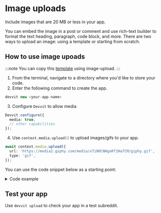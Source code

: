 # Image uploads

Include images that are 20 MB or less in your app.

You can embed the image in a post or comment and use rich-text builder to format the text heading, paragraph, code block, and more. There are two ways to upload an image: using a template or starting from scratch.

## How to use image upoads

:::note
You can copy this [template](https://github.com/reddit/devvit/tree/main/packages/cli/src/templates/image-uploads) using image-upload.
:::

1. From the terminal, navigate to a directory where you'd like to store your code.
2. Enter the following command to create the app.

```ts
devvit new <your-app-name>
```

3. Configure `Devvit` to allow media

```ts
Devvit.configure({
  media: true,
  // other capabilities
});
```

4. Use `context.media.upload()` to upload images/gifs to your app.

```ts
await context.media.upload({
  url: 'https://media2.giphy.com/media/xTiN0CNHgoRf1Ha7CM/giphy.gif',
  type: 'gif',
});
```

You can use the code snippet below as a starting point:

<details><summary>Code example</summary>

```ts
import { Devvit, RichTextBuilder } from '@devvit/public-api';

Devvit.configure({ media: true, redditAPI: true });

Devvit.addMenuItem({
  location: 'comment',
  label: 'Reply with GIF',
  onPress: async (event, context) => {
    console.log(`Invoked action on comment ${event.targetId}`);
    try {
      const response = await context.media.upload({
        url: 'https://media2.giphy.com/media/xTiN0CNHgoRf1Ha7CM/giphy.gif',
        type: 'gif',
      });
      await context.reddit.submitComment({
        id: event.targetId, // where context menu action was invoked
        text: 'Hello World with Media',
        richtext: new RichTextBuilder()
          .image({ mediaId: response.mediaId })
          .codeBlock({}, (cb) => cb.rawText('This comment was created from a Devvit App')),
      });
    } catch (err) {
      throw new Error(`Error uploading media: ${err}`);
    }
  },
});

export default Devvit;
```

</details>

## Test your app

Use `devvit upload` to check your app in a test subreddit.

